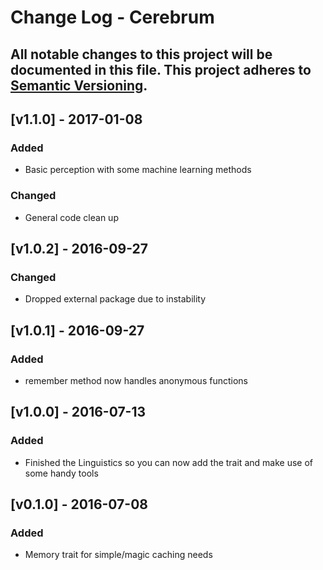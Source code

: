 # Change Log - Cerebrum
All notable changes to this project will be documented in this file.
This project adheres to [Semantic Versioning](http://semver.org/).
----

## [v1.1.0] - 2017-01-08

### Added
- Basic perception with some machine learning methods

### Changed
- General code clean up

## [v1.0.2] - 2016-09-27

### Changed
- Dropped external package due to instability

## [v1.0.1] - 2016-09-27

### Added
- remember method now handles anonymous functions

## [v1.0.0] - 2016-07-13

### Added
- Finished the Linguistics so you can now add the trait and make use of some handy tools

## [v0.1.0] - 2016-07-08
### Added
- Memory trait for simple/magic caching needs
